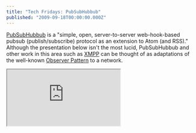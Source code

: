 ```yaml
---
title: "Tech Fridays: PubSubHubbub"
published: "2009-09-18T00:00:00.000Z"
---
```


[PubSubHubbub](http://code.google.com/p/pubsubhubbub/) is a "simple, open, server-to-server web-hook-based pubsub (publish/subscribe) protocol as an extension to Atom (and RSS)." Although the presentation below isn't the most lucid, PubSubHubbub and other work in this area such as [XMPP](http://xmpp.org/) can be thought of as adaptations of the well-known [Observer Pattern](http://en.wikipedia.org/wiki/Observer_pattern) to a network.

<div class="videowrapper">
  <iframe src="https://www.youtube.com/embed/ewQBgbysSOQ" allowfullscreen></iframe>
</div>


